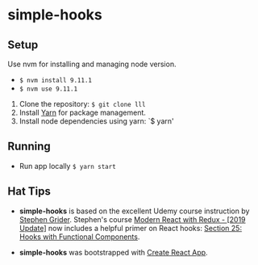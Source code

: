 # simple-hooks

## Setup

Use nvm for installing and managing node version.
- `$ nvm install 9.11.1`
- `$ nvm use 9.11.1`

1. Clone the repository: `$ git clone lll`
2. Install [Yarn](https://yarnpkg.com) for package management. 
3. Install node dependencies using yarn: `$ yarn'


## Running

- Run app locally `$ yarn start`

## Hat Tips

- **simple-hooks** is based on the excellent Udemy course instruction by [Stephen Grider](https://github.com/StephenGrider). 
Stephen's course [Modern React with Redux - [2019 Update]](https://www.udemy.com/react-redux/learn/v4/content) now 
includes a helpful primer on React hooks: [Section 25: Hooks with Functional Components](https://www.udemy.com/react-redux/learn/v4/overview).

- **simple-hooks** was bootstrapped with [Create React App](https://github.com/facebook/create-react-app).
